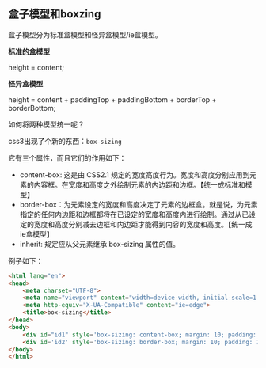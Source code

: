## 盒子模型和boxzing

盒子模型分为标准盒模型和怪异盒模型/ie盒模型。

**标准的盒模型**

height = content;

**怪异盒模型**

height = content + paddingTop + paddingBottom +  borderTop + borderBottom;

如何将两种模型统一呢？

css3出现了个新的东西：`box-sizing`

它有三个属性，而且它们的作用如下：

- content-box: 这是由 CSS2.1 规定的宽度高度行为。宽度和高度分别应用到元素的内容框。在宽度和高度之外绘制元素的内边距和边框。【统一成标准和模型】
- border-box：为元素设定的宽度和高度决定了元素的边框盒。就是说，为元素指定的任何内边距和边框都将在已设定的宽度和高度内进行绘制。通过从已设定的宽度和高度分别减去边框和内边距才能得到内容的宽度和高度。【统一成ie盒模型】
- inherit: 规定应从父元素继承 box-sizing 属性的值。

例子如下：

```html
<html lang="en">
<head>
    <meta charset="UTF-8">
    <meta name="viewport" content="width=device-width, initial-scale=1.0">
    <meta http-equiv="X-UA-Compatible" content="ie=edge">
    <title>box-sizing</title>
</head>
<body>
    <div id="id1" style='box-sizing: content-box; margin: 10; padding: 10; width: 200px; height: 200px;background: red;'></div>
    <div id='id2' style='box-sizing: border-box; margin: 10; padding: 10; width: 200px; height: 200px;background: blue;'></div>
</body>
</html>
```